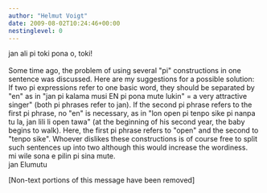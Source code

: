 ```yaml
---
author: "Helmut Voigt"
date: 2009-08-02T10:24:46+00:00
nestinglevel: 0
---
```

jan ali pi toki pona o, toki!  
   
Some time ago, the problem of using several "pi" constructions in one sentence was discussed. Here are my suggestions for a possible solution:  
If two pi expressions refer to one basic word, they should be separated by "en" as in "jan pi kalama musi EN pi pona mute lukin" = a very attractive singer" (both pi phrases refer to jan). If the second pi phrase refers to the first pi phrase, no "en" is necessary, as in "lon open pi tenpo sike pi nanpa tu la, jan lili li open tawa" (at the beginning of his second year, the baby begins to walk). Here, the first pi phrase refers to "open" and the second to "tenpo sike". Whoever dislikes these constructions is of course free to split such sentences up into two although this would increase the wordiness.  
mi wile sona e pilin pi sina mute.  
jan Elumutu  
  
  
  
  
\[Non-text portions of this message have been removed\]